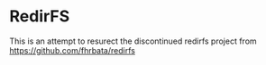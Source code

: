 # RedirFS
This is an attempt to resurect the discontinued redirfs project from https://github.com/fhrbata/redirfs
